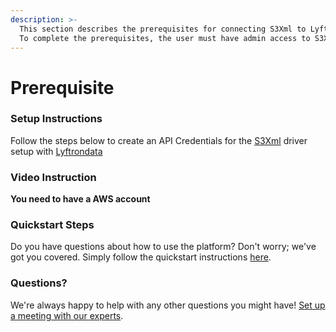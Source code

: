 ```yaml
---
description: >-
  This section describes the prerequisites for connecting S3Xml to Lyftrondata.
  To complete the prerequisites, the user must have admin access to S3Xml.
---
```


# Prerequisite

### Setup Instructions

Follow the steps below to create an API Credentials for the [S3Xml](https://www.lyftrondata.com/integration/technology-analytics/amazon-s3/) driver setup with [Lyftrondata](https://www.lyftrondata.com)

### Video Instruction

**You need to have a AWS account**

### Quickstart Steps

Do you have questions about how to use the platform? Don't worry; we've got you covered. Simply follow the quickstart instructions [here](../amazon-s3-3/).

### Questions? <a href="#questions" id="questions"></a>

We're always happy to help with any other questions you might have! [Set up a meeting with our experts](https://www.lyftrondata.com/book-a-meeting/).
